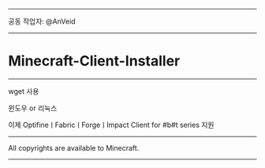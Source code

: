 ***

공동 작업자: @AnVeid

___

# Minecraft-Client-Installer

---

wget 사용

윈도우 or 리눅스

이제 OptifineㅣFabricㅣForgeㅣImpact Client for #b#t series
지원

---

All copyrights are available to Minecraft.

___
